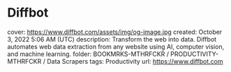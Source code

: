 # Diffbot

cover: https://www.diffbot.com/assets/img/og-image.jpg
created: October 3, 2022 5:06 AM (UTC)
description: Transform the web into data. Diffbot automates web data extraction from any website using AI, computer vision, and machine learning.
folder: BOOKMRKS-MTHRFCKR / PRODUCTIVITY-MTHRFCKR / Data Scrapers
tags: Productivity
url: https://www.diffbot.com